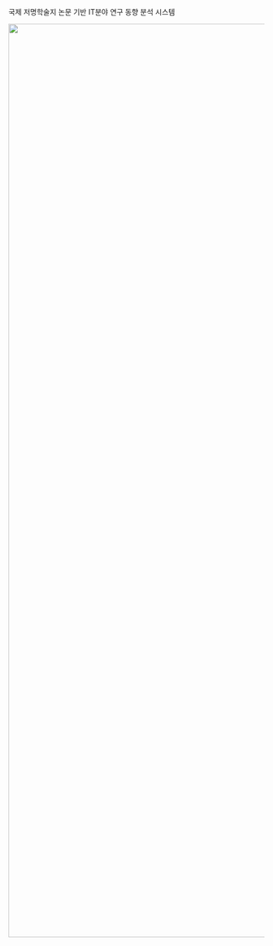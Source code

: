 국제 저명학술지 논문 기반 IT분야 연구 동향 분석 시스템


<img src="https://github.com/user-attachments/assets/10fe4a03-dc69-4a4f-8f93-6a1613fbf346" style="width: 1800px; height: auto;">
